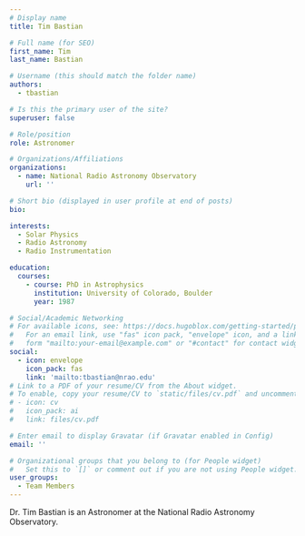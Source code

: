 ```yaml
---
# Display name
title: Tim Bastian

# Full name (for SEO)
first_name: Tim
last_name: Bastian

# Username (this should match the folder name)
authors:
  - tbastian

# Is this the primary user of the site?
superuser: false

# Role/position
role: Astronomer

# Organizations/Affiliations
organizations:
  - name: National Radio Astronomy Observatory
    url: ''

# Short bio (displayed in user profile at end of posts)
bio: 

interests:
  - Solar Physics
  - Radio Astronomy
  - Radio Instrumentation

education:
  courses:
    - course: PhD in Astrophysics
      institution: University of Colorado, Boulder
      year: 1987

# Social/Academic Networking
# For available icons, see: https://docs.hugoblox.com/getting-started/page-builder/#icons
#   For an email link, use "fas" icon pack, "envelope" icon, and a link in the
#   form "mailto:your-email@example.com" or "#contact" for contact widget.
social:
  - icon: envelope
    icon_pack: fas
    link: 'mailto:tbastian@nrao.edu'
# Link to a PDF of your resume/CV from the About widget.
# To enable, copy your resume/CV to `static/files/cv.pdf` and uncomment the lines below.
# - icon: cv
#   icon_pack: ai
#   link: files/cv.pdf

# Enter email to display Gravatar (if Gravatar enabled in Config)
email: ''

# Organizational groups that you belong to (for People widget)
#   Set this to `[]` or comment out if you are not using People widget.
user_groups:
  - Team Members
---
```


Dr. Tim Bastian is an Astronomer at the National Radio Astronomy Observatory.
